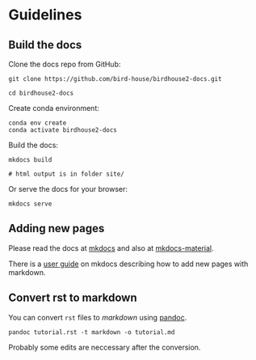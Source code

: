 # Guidelines


## Build the docs

Clone the docs repo from GitHub:
```console
git clone https://github.com/bird-house/birdhouse2-docs.git

cd birdhouse2-docs
```

Create conda environment:
```console
conda env create
conda activate birdhouse2-docs
```

Build the docs:
```console
mkdocs build

# html output is in folder site/
```

Or serve the docs for your browser:
```console
mkdocs serve
```

## Adding new pages

Please read the docs at [mkdocs](https://www.mkdocs.org/) and also at [mkdocs-material](https://squidfunk.github.io/mkdocs-material/).

There is a [user guide](https://www.mkdocs.org/user-guide/writing-your-docs/) on mkdocs describing how to add new pages with markdown.

## Convert rst to markdown

You can convert `rst` files to *markdown* using [pandoc](https://pandoc.org/).

```console
pandoc tutorial.rst -t markdown -o tutorial.md
```

Probably some edits are neccessary after the conversion.

